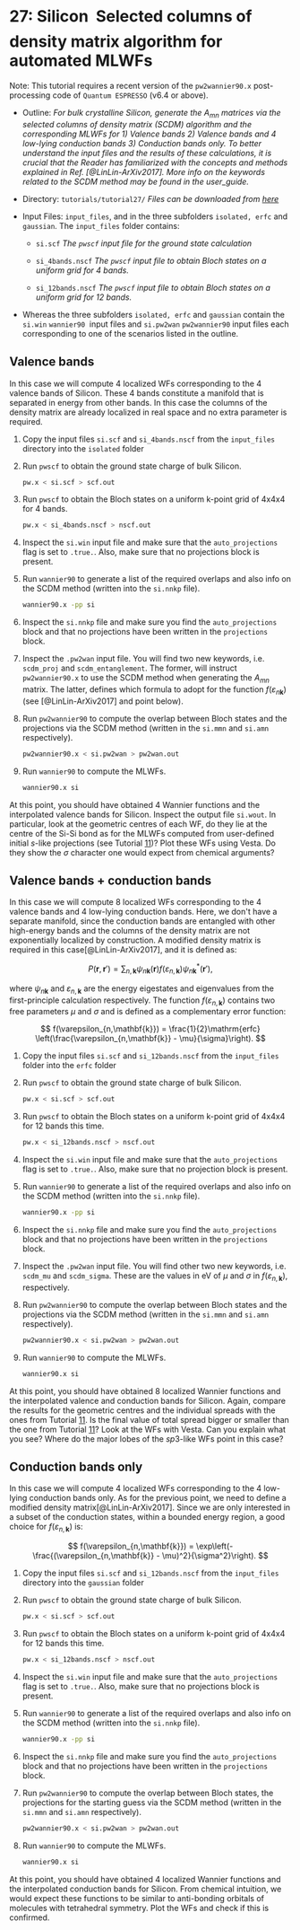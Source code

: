 # 27: Silicon &#151; Selected columns of density matrix algorithm for automated MLWFs

Note: This tutorial requires a recent version of the `pw2wannier90.x`
post-processing code of `Quantum ESPRESSO` (v6.4 or above).

- Outline: *For bulk crystalline Silicon, generate the $A_{mn}$
    matrices via the selected columns of density matrix (SCDM) algorithm
    and the corresponding MLWFs for 1) Valence bands 2) Valence bands
    and 4 low-lying conduction bands 3) Conduction bands only. To better
    understand the input files and the results of these calculations, it
    is crucial that the Reader has familiarized with the concepts and
    methods explained in Ref. [@LinLin-ArXiv2017]. More info on the
    keywords related to the SCDM method may be found in the user_guide.*

- Directory: `tutorials/tutorial27/` *Files can be downloaded from [here](https://github.com/wannier-developers/wannier90/tree/develop/tutorials/tutorial27)*

- Input Files: `input_files`, and in the three subfolders
    `isolated, erfc` and `gaussian`. The `input_files` folder contains:

    - `si.scf` *The `pwscf` input file for the ground
        state calculation*

    - `si_4bands.nscf` *The `pwscf` input file to obtain
        Bloch states on a uniform grid for 4 bands.*

    - `si_12bands.nscf` *The `pwscf` input file to
        obtain Bloch states on a uniform grid for 12 bands.*

- Whereas the three subfolders `isolated, erfc` and `gaussian`
    contain the `si.win` `wannier90`  input files and `si.pw2wan`
    `pw2wannier90` input files each corresponding to one of the
    scenarios listed in the outline.

## Valence bands

In this case we will compute 4 localized WFs
corresponding to the 4 valence bands of Silicon. These 4 bands
constitute a manifold that is separated in energy from other bands.
In this case the columns of the density matrix are already localized
in real space and no extra parameter is required.

1. Copy the input files `si.scf` and `si_4bands.nscf` from the
    `input_files` directory into the `isolated` folder

2. Run `pwscf` to obtain the ground state charge of
    bulk Silicon.

    ```bash title="Terminal"
    pw.x < si.scf > scf.out
    ```

3. Run `pwscf` to obtain the Bloch states on a uniform
    k-point grid of 4x4x4 for 4 bands.

    ```bash title="Terminal"
    pw.x < si_4bands.nscf > nscf.out
    ```

4. Inspect the `si.win` input file and make sure that the
    `auto_projections` flag is set to `.true.`. Also, make sure that
    no projections block is present.

5. Run `wannier90` to generate a list of the required overlaps and
    also info on the SCDM method (written into the `si.nnkp` file).

    ```bash title="Terminal"
    wannier90.x -pp si
    ```

6. Inspect the `si.nnkp` file and make sure you find the
    `auto_projections` block and that no projections have been
    written in the `projections` block.

7. Inspect the `.pw2wan` input file. You will find two new
    keywords, i.e. `scdm_proj` and `scdm_entanglement`. The former,
    will instruct `pw2wannier90.x` to use the SCDM method when
    generating the $A_{mn}$ matrix. The latter, defines which
    formula to adopt for the function $f(\varepsilon_{n\mathbf{k}})$
    (see [@LinLin-ArXiv2017] and point below).

8. Run `pw2wannier90` to compute the overlap between Bloch states
    and the projections via the SCDM method (written in the `si.mmn`
    and `si.amn` respectively).

    ```bash title="Terminal"
    pw2wannier90.x < si.pw2wan > pw2wan.out
    ```

9. Run `wannier90` to compute the MLWFs.

    ```bash title="Terminal"
    wannier90.x si
    ```

At this point, you should have obtained 4 Wannier functions and
the interpolated valence bands for Silicon. Inspect the output
file `si.wout`. In particular, look at the geometric centres of
each WF, do they lie at the centre of the Si-Si bond as for the
MLWFs computed from user-defined initial $s$-like projections
(see Tutorial [11](tutorial_11.md))? Plot these WFs using Vesta. Do they show the
$\sigma$ character one would expect from chemical arguments?

## Valence bands + conduction bands

In this case we will compute 8
localized WFs corresponding to the 4 valence bands and 4 low-lying
conduction bands. Here, we don't have a separate manifold, since the
conduction bands are entangled with other high-energy bands and the
columns of the density matrix are not exponentially localized by
construction. A modified density matrix is required in this
case[@LinLin-ArXiv2017], and it is defined as:

$$
P(\mathbf{r},\mathbf{r}') = \sum_{n,\mathbf{k}} \psi_{n\mathbf{k}}(\mathbf{r})f(\varepsilon_{n,\mathbf{k}})\psi_{n\mathbf{k}}^\ast(\mathbf{r}'),
$$

where $\psi_{n\mathbf{k}}$ and $\varepsilon_{n,\mathbf{k}}$ are the
energy eigestates and eigenvalues from the first-principle
calculation respectively. The function
$f(\varepsilon_{n,\mathbf{k}})$ contains two free parameters $\mu$
and $\sigma$ and is defined as a complementary error function:

$$
f(\varepsilon_{n,\mathbf{k}}) = \frac{1}{2}\mathrm{erfc}
\left(\frac{\varepsilon_{n,\mathbf{k}} - \mu}{\sigma}\right).
$$

1. Copy the input files `si.scf` and `si_12bands.nscf` from the
    `input_files` folder into the `erfc` folder

2. Run `pwscf` to obtain the ground state charge of
    bulk Silicon.

    ```bash title="Terminal"
    pw.x < si.scf > scf.out
    ```

3. Run `pwscf` to obtain the Bloch states on a uniform
    k-point grid of 4x4x4 for 12 bands this time.

    ```bash title="Terminal"
    pw.x < si_12bands.nscf > nscf.out
    ```

4. Inspect the `si.win` input file and make sure that the
    `auto_projections` flag is set to `.true.`. Also, make sure that
    no projection block is present.

5. Run `wannier90` to generate a list of the required overlaps and
    also info on the SCDM method (written into the `si.nnkp` file).

    ```bash title="Terminal"
    wannier90.x -pp si
    ```

6. Inspect the `si.nnkp` file and make sure you find the
    `auto_projections` block and that no projections have been
    written in the `projections` block.

7. Inspect the `.pw2wan` input file. You will find other two new
    keywords, i.e. `scdm_mu` and `scdm_sigma`. These are the values
    in eV of $\mu$ and $\sigma$ in $f(\varepsilon_{n,\mathbf{k}})$,
    respectively.

8. Run `pw2wannier90` to compute the overlap between Bloch states
    and the projections via the SCDM method (written in the `si.mmn`
    and `si.amn` respectively).

    ```bash title="Terminal"
    pw2wannier90.x < si.pw2wan > pw2wan.out
    ```

9. Run `wannier90` to compute the MLWFs.

    ```bash title="Terminal"
    wannier90.x si
    ```

At this point, you should have obtained 8 localized Wannier
functions and the interpolated valence and conduction bands for
Silicon. Again, compare the results for the geometric centres
and the individual spreads with the ones from Tutorial [11](tutorial_11.md). Is the
final value of total spread bigger or smaller than the one from
Tutorial [11](tutorial_11.md)?
Look at the WFs with Vesta. Can you explain what you
see? Where do the major lobes of the $sp3$-like WFs point in
this case?

## Conduction bands only

In this case we will compute 4 localized WFs
corresponding to the 4 low-lying conduction bands only. As for the
previous point, we need to define a modified density
matrix[@LinLin-ArXiv2017]. Since we are only interested in a subset
of the conduction states, within a bounded energy region, a good
choice for $f(\varepsilon_{n,\mathbf{k}})$ is:

$$
f(\varepsilon_{n,\mathbf{k}}) = \exp\left(-\frac{(\varepsilon_{n,\mathbf{k}} - \mu)^2}{\sigma^2}\right).
$$

1. Copy the input files `si.scf` and `si_12bands.nscf` from the
    `input_files` directory into the `gaussian` folder

2. Run `pwscf` to obtain the ground state charge of
    bulk Silicon.

    ```bash title="Terminal"
    pw.x < si.scf > scf.out
    ```

3. Run `pwscf` to obtain the Bloch states on a uniform
    k-point grid of 4x4x4 for 12 bands this time.

    ```bash title="Terminal"
    pw.x < si_12bands.nscf > nscf.out
    ```

4. Inspect the `si.win` input file and make sure that the
    `auto_projections` flag is set to `.true.`. Also, make sure that
    no projections block is present.

5. Run `wannier90` to generate a list of the required overlaps and
    also info on the SCDM method (written into the `si.nnkp` file).

    ```bash title="Terminal"
    wannier90.x -pp si
    ```

6. Inspect the `si.nnkp` file and make sure you find the
    `auto_projections` block and that no projections have been
    written in the `projections` block.

7. Run `pw2wannier90` to compute the overlap between Bloch states,
    the projections for the starting guess via the SCDM method
    (written in the `si.mmn` and `si.amn` respectively).

    ```bash title="Terminal"
    pw2wannier90.x < si.pw2wan > pw2wan.out
    ```

8. Run `wannier90` to compute the MLWFs.

    ```bash title="Terminal"
    wannier90.x si
    ```

At this point, you should have obtained 4 localized Wannier
functions and the interpolated conduction bands for Silicon.
From chemical intuition, we would expect these functions to be
similar to anti-bonding orbitals of molecules with tetrahedral
symmetry. Plot the WFs and check if this is confirmed.
